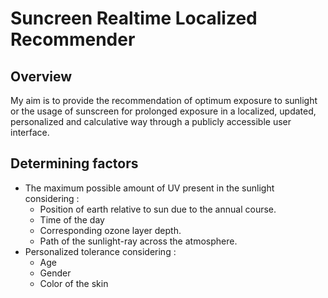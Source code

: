 # Suncreen Realtime Localized Recommender
## Overview
My aim is to provide the recommendation of optimum exposure to sunlight or the usage of sunscreen for prolonged exposure in a localized, updated, personalized and calculative way through a publicly accessible user interface.
## Determining factors
* The maximum possible amount of UV present in the sunlight considering :
    * Position of earth relative to sun due to the annual course.
    * Time of the day
    * Corresponding ozone layer depth.
    * Path of the sunlight-ray across the atmosphere.
* Personalized tolerance considering :
    * Age 
    * Gender
    * Color of the skin
   
